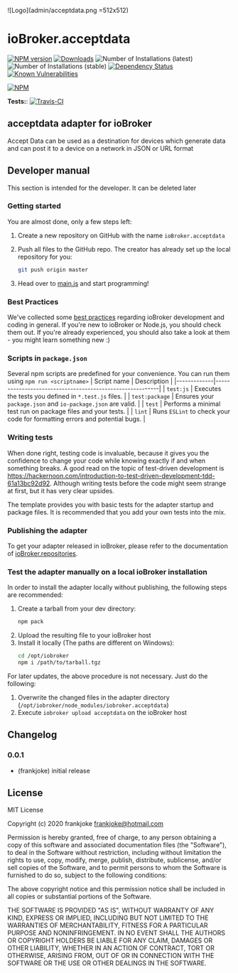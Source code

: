 ![Logo](admin/acceptdata.png =512x512)
# ioBroker.acceptdata

[![NPM version](http://img.shields.io/npm/v/iobroker.acceptdata.svg)](https://www.npmjs.com/package/iobroker.acceptdata)
[![Downloads](https://img.shields.io/npm/dm/iobroker.acceptdata.svg)](https://www.npmjs.com/package/iobroker.acceptdata)
![Number of Installations (latest)](http://iobroker.live/badges/acceptdata-installed.svg)
![Number of Installations (stable)](http://iobroker.live/badges/acceptdata-stable.svg)
[![Dependency Status](https://img.shields.io/david/frankjoke/iobroker.acceptdata.svg)](https://david-dm.org/frankjoke/iobroker.acceptdata)
[![Known Vulnerabilities](https://snyk.io/test/github/frankjoke/ioBroker.acceptdata/badge.svg)](https://snyk.io/test/github/frankjoke/ioBroker.acceptdata)

[![NPM](https://nodei.co/npm/iobroker.acceptdata.png?downloads=true)](https://nodei.co/npm/iobroker.acceptdata/)

**Tests:**: [![Travis-CI](http://img.shields.io/travis/frankjoke/ioBroker.acceptdata/master.svg)](https://travis-ci.org/frankjoke/ioBroker.acceptdata)

## acceptdata adapter for ioBroker

Accept Data can be used as a destination for devices which generate data and can post it to a device on a network in JSON or URL format

## Developer manual
This section is intended for the developer. It can be deleted later

### Getting started

You are almost done, only a few steps left:
1. Create a new repository on GitHub with the name `ioBroker.acceptdata`

1. Push all files to the GitHub repo. The creator has already set up the local repository for you:  
	```bash
	git push origin master
	```
1. Head over to [main.js](main.js) and start programming!

### Best Practices
We've collected some [best practices](https://github.com/ioBroker/ioBroker.repositories#development-and-coding-best-practices) regarding ioBroker development and coding in general. If you're new to ioBroker or Node.js, you should
check them out. If you're already experienced, you should also take a look at them - you might learn something new :)

### Scripts in `package.json`
Several npm scripts are predefined for your convenience. You can run them using `npm run <scriptname>`
| Script name | Description                                              |
|-------------|----------------------------------------------------------|
| `test:js`   | Executes the tests you defined in `*.test.js` files.     |
| `test:package`    | Ensures your `package.json` and `io-package.json` are valid. |
| `test` | Performs a minimal test run on package files and your tests. |
| `lint` | Runs `ESLint` to check your code for formatting errors and potential bugs. |

### Writing tests
When done right, testing code is invaluable, because it gives you the 
confidence to change your code while knowing exactly if and when 
something breaks. A good read on the topic of test-driven development 
is https://hackernoon.com/introduction-to-test-driven-development-tdd-61a13bc92d92. 
Although writing tests before the code might seem strange at first, but it has very 
clear upsides.

The template provides you with basic tests for the adapter startup and package files.
It is recommended that you add your own tests into the mix.

### Publishing the adapter
To get your adapter released in ioBroker, please refer to the documentation 
of [ioBroker.repositories](https://github.com/ioBroker/ioBroker.repositories#requirements-for-adapter-to-get-added-to-the-latest-repository).

### Test the adapter manually on a local ioBroker installation
In order to install the adapter locally without publishing, the following steps are recommended:
1. Create a tarball from your dev directory:  
	```bash
	npm pack
	```
1. Upload the resulting file to your ioBroker host
1. Install it locally (The paths are different on Windows):
	```bash
	cd /opt/iobroker
	npm i /path/to/tarball.tgz
	```

For later updates, the above procedure is not necessary. Just do the following:
1. Overwrite the changed files in the adapter directory (`/opt/iobroker/node_modules/iobroker.acceptdata`)
1. Execute `iobroker upload acceptdata` on the ioBroker host

## Changelog

### 0.0.1
* (frankjoke) initial release

## License
MIT License

Copyright (c) 2020 frankjoke <frankjoke@hotmail.com>

Permission is hereby granted, free of charge, to any person obtaining a copy
of this software and associated documentation files (the "Software"), to deal
in the Software without restriction, including without limitation the rights
to use, copy, modify, merge, publish, distribute, sublicense, and/or sell
copies of the Software, and to permit persons to whom the Software is
furnished to do so, subject to the following conditions:

The above copyright notice and this permission notice shall be included in all
copies or substantial portions of the Software.

THE SOFTWARE IS PROVIDED "AS IS", WITHOUT WARRANTY OF ANY KIND, EXPRESS OR
IMPLIED, INCLUDING BUT NOT LIMITED TO THE WARRANTIES OF MERCHANTABILITY,
FITNESS FOR A PARTICULAR PURPOSE AND NONINFRINGEMENT. IN NO EVENT SHALL THE
AUTHORS OR COPYRIGHT HOLDERS BE LIABLE FOR ANY CLAIM, DAMAGES OR OTHER
LIABILITY, WHETHER IN AN ACTION OF CONTRACT, TORT OR OTHERWISE, ARISING FROM,
OUT OF OR IN CONNECTION WITH THE SOFTWARE OR THE USE OR OTHER DEALINGS IN THE
SOFTWARE.